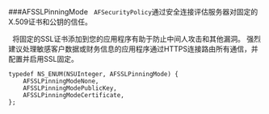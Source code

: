 
###AFSSLPinningMode
  `AFSecurityPolicy`通过安全连接评估服务器对固定的X.509证书和公钥的信任。

  将固定的SSL证书添加到您的应用程序有助于防止中间人攻击和其他漏洞。 强烈建议处理敏感客户数据或财务信息的应用程序通过HTTPS连接路由所有通信，并配置并启用SSL固定。


	typedef NS_ENUM(NSUInteger, AFSSLPinningMode) {
	    AFSSLPinningModeNone,
	    AFSSLPinningModePublicKey,
	    AFSSLPinningModeCertificate,
	};
